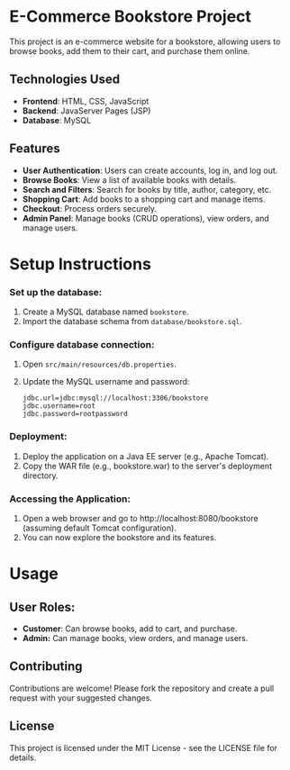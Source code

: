 

# E-Commerce Bookstore Project

This project is an e-commerce website for a bookstore, allowing users to browse books, add them to their cart, and purchase them online.

## Technologies Used

- **Frontend**: HTML, CSS, JavaScript
- **Backend**: JavaServer Pages (JSP)
- **Database**: MySQL

## Features

- **User Authentication**: Users can create accounts, log in, and log out.
- **Browse Books**: View a list of available books with details.
- **Search and Filters**: Search for books by title, author, category, etc.
- **Shopping Cart**: Add books to a shopping cart and manage items.
- **Checkout**: Process orders securely.
- **Admin Panel**: Manage books (CRUD operations), view orders, and manage users.

# Setup Instructions

### Set up the database:

1. Create a MySQL database named `bookstore`.
2. Import the database schema from `database/bookstore.sql`.

### Configure database connection:

1. Open `src/main/resources/db.properties`.
2. Update the MySQL username and password:

   ```properties
   jdbc.url=jdbc:mysql://localhost:3306/bookstore
   jdbc.username=root
   jdbc.password=rootpassword

### Deployment:

1. Deploy the application on a Java EE server (e.g., Apache Tomcat).
2. Copy the WAR file (e.g., bookstore.war) to the server's deployment directory.
   
### Accessing the Application:

1. Open a web browser and go to http://localhost:8080/bookstore (assuming default Tomcat configuration).
2. You can now explore the bookstore and its features.
   
# Usage

## User Roles:

- **Customer**: Can browse books, add to cart, and purchase.
- **Admin:** Can manage books, view orders, and manage users.
  
## Contributing

Contributions are welcome! Please fork the repository and create a pull request with your suggested changes.

## License

This project is licensed under the MIT License - see the LICENSE file for details.

   
